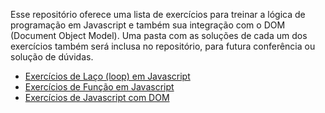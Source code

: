Esse repositório oferece uma lista de exercícios para treinar a lógica de programação em Javascript e também sua integração com o DOM (Document Object Model). Uma pasta com as soluções de cada um dos exercícios também será inclusa no repositório, para futura conferência ou solução de dúvidas.
- [Exercícios de Laço (loop) em Javascript](javascript-loop.md)
- [Exercícios de Função em Javascript](javascript-function.md)
- [Exercícios de Javascript com DOM](javascript-dom.md)
